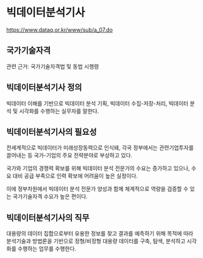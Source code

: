 
# 빅데이터분석기사

https://www.dataq.or.kr/www/sub/a_07.do

## 국가기술자격

관련 근거: 국가기술자격법 및 동법 시행령

## 빅데이터분석기사 정의

빅데이터 이해를 기반으로 빅데이터 분석 기획,
빅데이터 수집-저장-처리, 빅데이터 분석 및 시각화를 수행하는 실무자를 말한다.

## 빅데이터분석기사의 필요성

전세계적으로 빅데이터가 미래성장동력으로 인식돼,
각국 정부에서는 관련기업투자를 끌어내는 등
국가-기업의 주요 전략분야로 부상하고 있다.

국가와 기업의 경쟁력 확보를 위해 빅데이터 분석 전문가의 수요는 증가하고 있으나,
수요 대비 공급 부족으로 인력 확보에 어려움이 높은 실정이다.

이에 정부차원에서 빅데이터 분석 전문가 양성과 함께
체계적으로 역량을 검증할 수 있는 국가기술자격 수요가 높은 편이다.

## 빅데이터분석기사의 직무

대용량의 데이터 집합으로부터 유용한 정보를 찾고 결과를 예측하기 위해
목적에 따라 분석기술과 방법론을 기반으로
정형/비정형 대용량 데이터를 구축, 탐색, 분석하고
시각화를 수행하는 업무를 수행한다.
